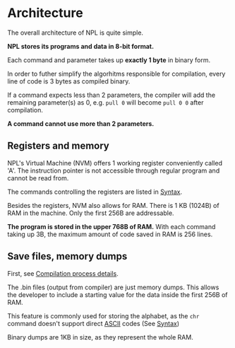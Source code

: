# Architecture
The overall architecture of NPL is quite simple.

**NPL stores its programs and data in 8-bit format.**

Each command and parameter takes up **exactly 1 byte** in binary form.

In order to futher simplify the algorhitms responsible for compilation, every line of code is 3 bytes as compiled binary.

If a command expects less than 2 parameters, the compiler will add the remaining parameter(s) as 0, e.g. `pull 0` will become `pull 0 0` after compilation.

**A command cannot use more than 2 parameters.**

## Registers and memory
NPL's Virtual Machine (NVM) offers 1 working register conveniently called 'A'. The instruction pointer is not accessible through regular program and cannot be read from.

The commands controlling the registers are listed in [Syntax](Syntax.md).

Besides the registers, NVM also allows for RAM. There is 1 KB (1024B) of RAM in the machine. Only the first 256B are addressable.

**The program is stored in the upper 768B of RAM.** With each command taking up 3B, the maximum amount of code saved in RAM is 256 lines.

## Save files, memory dumps
First, see [Compilation process details](Compile.md#details).

The .bin files (output from compiler) are just memory dumps. This allows the developer to include a starting value for the data inside the first 256B of RAM.

This feature is commonly used for storing the alphabet, as the `chr` command doesn't support direct [ASCII](https://en.wikipedia.org/wiki/Ascii) codes (See [Syntax](Syntax.md))

Binary dumps are 1KB in size, as they represent the whole RAM.
